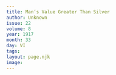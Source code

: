 ```yaml
---
title: Man’s Value Greater Than Silver
author: Unknown
issue: 22
volume: 8
year: 1917
month: 33
day: VI
tags:
layout: page.njk
image:
---
```





